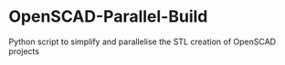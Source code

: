 # OpenSCAD-Parallel-Build
Python script to simplify and parallelise the STL creation of OpenSCAD projects
